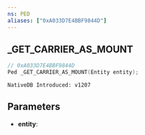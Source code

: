 ```yaml
---
ns: PED
aliases: ["0xA033D7E4BBF9844D"]
---
```

## _GET_CARRIER_AS_MOUNT

```c
// 0xA033D7E4BBF9844D
Ped _GET_CARRIER_AS_MOUNT(Entity entity);
```

```
NativeDB Introduced: v1207
```

## Parameters
* **entity**:
